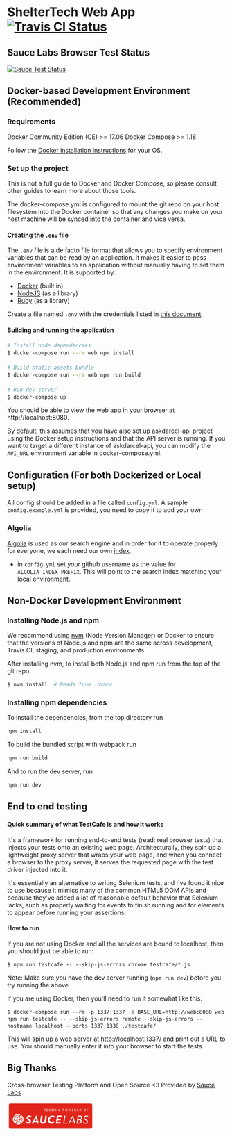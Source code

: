 # ShelterTech Web App [![Travis CI Status](https://travis-ci.org/ShelterTechSF/askdarcel-web.svg?branch=master)](https://travis-ci.org/ShelterTechSF/askdarcel-web)

## Sauce Labs Browser Test Status
[![Sauce Test Status](https://saucelabs.com/browser-matrix/askdarcel-web-master.svg)](https://saucelabs.com/u/askdarcel-web-master)

## Docker-based Development Environment (Recommended)

### Requirements

Docker Community Edition (CE) >= 17.06
Docker Compose >= 1.18

Follow the [Docker installation instructions](https://www.docker.com/community-edition#/download) for your OS.

### Set up the project

This is not a full guide to Docker and Docker Compose, so please consult other
guides to learn more about those tools.

The docker-compose.yml is configured to mount the git repo on your host
filesystem into the Docker container so that any changes you make on your host
machine will be synced into the container and vice versa.

#### Creating the `.env` file

The `.env` file is a de facto file format that allows you to specify environment
variables that can be read by an application. It makes it easier to pass
environment variables to an application without manually having to set them in
the environment. It is supported by:
- [Docker](https://code.visualstudio.com/docs/python/environments) (built in)
- [NodeJS](https://www.npmjs.com/package/dotenv) (as a library)
- [Ruby](https://github.com/bkeepers/dotenv) (as a library)

Create a file named `.env` with the credentials listed in [this
document](https://sheltertech.quip.com/2ft5Ax19Kc6h).

#### Building and running the application

```sh
# Install node dependencies
$ docker-compose run --rm web npm install

# Build static assets bundle
$ docker-compose run --rm web npm run build

# Run dev server
$ docker-compose up
```

You should be able to view the web app in your browser at http://localhost:8080.

By default, this assumes that you have also set up askdarcel-api project using
the Docker setup instructions and that the API server is running. If you want to
target a different instance of askdarcel-api, you can modify the `API_URL`
environment variable in docker-compose.yml.

## Configuration (For both Dockerized or Local setup)

All config should be added in a file called `config.yml`. A sample `config.example.yml` is provided, you need to copy it to add your own

### Algolia
[Algolia](https://www.algolia.com/doc/guides/getting-started/what-is-algolia/) is used as our search engine and in order for it to operate properly for everyone, we each need our own [index](https://www.algolia.com/doc/guides/indexing/indexing-overview/).

- in `config.yml` set _your_ github username as the value for `ALGOLIA_INDEX_PREFIX`. This will point to the search index matching your local environment.

## Non-Docker Development Environment

### Installing Node.js and npm
We recommend using [nvm](https://github.com/creationix/nvm) (Node Version
Manager) or Docker to ensure that the versions of Node.js and npm are the same
across development, Travis CI, staging, and production environments.

After installing nvm, to install both Node.js and npm run from the top of the
git repo:

```sh
$ nvm install  # Reads from .nvmrc
```

### Installing npm dependencies
To install the dependencies, from the top directory run
```sh
npm install
```
To build the bundled script with webpack run
```sh
npm run build
```
And to run the dev server, run
```sh
npm run dev
```

## End to end testing
#### Quick summary of what TestCafe is and how it works

It's a framework for running end-to-end tests (read: real browser tests) that injects your tests onto an existing web page. Architecturally, they spin up a lightweight proxy server that wraps your web page, and when you connect a browser to the proxy server, it serves the requested page with the test driver injected into it.

It's essentially an alternative to writing Selenium tests, and I've found it nice to use because it mimics many of the common HTML5 DOM APIs and because they've added a lot of reasonable default behavior that Selenium lacks, such as properly waiting for events to finish running and for elements to appear before running your assertions.

#### How to run

If you are not using Docker and all the services are bound to localhost, then you should just be able to run:
```
$ npm run testcafe -- --skip-js-errors chrome testcafe/*.js
```

Note: Make sure you have the dev server running (`npm run dev`) before you try running the above

If you are using Docker, then you'll need to run it somewhat like this:

```
$ docker-compose run --rm -p 1337:1337 -e BASE_URL=http://web:8080 web npm run testcafe -- --skip-js-errors remote --skip-js-errors --hostname localhost --ports 1337,1338 ./testcafe/
```
This will spin up a web server at http://localhost:1337/ and print out a URL to use. You should manually enter it into your browser to start the tests.


## Big Thanks

Cross-browser Testing Platform and Open Source <3 Provided by [Sauce Labs](https://saucelabs.com)

[<img src="powered-by-sauce-labs-badges-red.svg" alt="Powered By Sauce Labs" width="200" />](https://saucelabs.com/)

